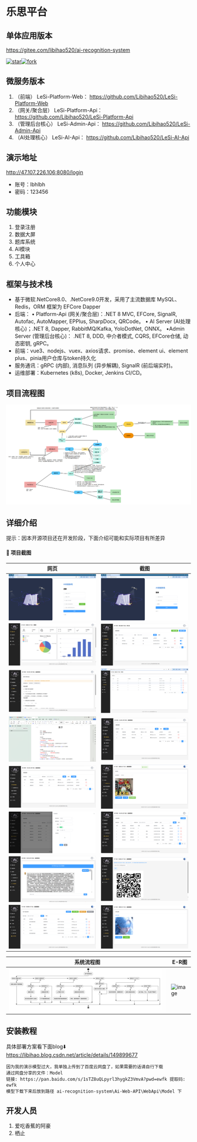 # 乐思平台
## 单体应用版本
https://gitee.com/libihao520/ai-recognition-system

[![star](https://gitee.com/libihao520/ai-recognition-system/badge/star.svg?theme=dark)](https://gitee.com/libihao520/ai-recognition-system/stargazers)[![fork](https://gitee.com/libihao520/ai-recognition-system/badge/fork.svg?theme=dark)](https://gitee.com/libihao520/ai-recognition-system/members)
## 微服务版本
1. （前端） LeSi-Platform-Web： https://github.com/Libihao520/LeSi-Platform-Web
2. （网关/聚合层） LeSi-Platform-Api： https://github.com/Libihao520/LeSi-Platform-Api
3. （管理后台核心） LeSi-Admin-Api： https://github.com/Libihao520/LeSi-Admin-Api
4. （AI处理核心） LeSi-AI-Api： https://github.com/Libihao520/LeSi-AI-Api

## 演示地址
http://47.107.226.106:8080/login
 - 账号：lbhlbh
 - 密码：123456
## 功能模块

1.  登录注册
2.  数据大屏
3.  题库系统
4.  AI模块
5.  工具箱
6.  个人中心

## 框架与技术栈
 - 基于微软.NetCore8.0、.NetCore9.0开发，采用了主流数据库 MySQL、Redis，ORM 框架为 EFCore Dapper
 - 后端：
    • Platform-Api (网关/聚合层)：.NET 8 MVC, EFCore, SignalR, Autofac, AutoMapper, EPPlus, SharpDocx, QRCode。
    • AI Server (AI处理核心)；.NET 8, Dapper, RabbitMQ/Kafka, YoloDotNet, ONNX。
    •Admin Server (管理后台核心)： .NET 8, DDD, 中介者模式, CQRS, EFCore仓储, 动态密钥, gRPC。
 - 前端：vue3、nodejs、vuex、axios请求、promise、element ui、element plus、pinia用户仓库与token持久化
 - 服务通讯：gRPC (内部), 消息队列 (异步解耦), SignalR (前后端实时)。
 - 运维部署：Kubernetes (k8s), Docker, Jenkins CI/CD。

## 项目流程图
![image](readmePhoto/乐思平台流程图_00.png)

## 详细介绍
提示：因本开源项目还在开发阶段，下面介绍可能和实际项目有所差异
#### 🐳 项目截图  

| 网页 | 截图 |
|---------------------|---------------------|
| ![image](readmePhoto/login1.png)  | ![image](readmePhoto/login2.png) |
| ![image](readmePhoto/sjdp.png)  | ![image](readmePhoto/Training%20system.png) |
| ![image](readmePhoto/math.png)  | ![image](readmePhoto/ltxt2.png) |
| ![image](readmePhoto/ltxt3.png)  |![image](readmePhoto/modularity%20management.png) |
| ![image](readmePhoto/modularity%20management.png)  | ![image](readmePhoto/ai1.png) |
| ![iamge](readmePhoto/ADD.png)  | ![image](readmePhoto/identify%20the%20result.png) |
| ![image](readmePhoto/AI666.png)  | ![image](readmePhoto/gjx1.png) |
| ![image](readmePhoto/grzx1.png)  | ![image](readmePhoto/grzx2.png) |

| 系统流程图 | E-R图 |
|---------------------|---------------------|
| ![image](readmePhoto/Flowchart.png)  | ![image](readmePhoto/E-R图.png) |

## 安装教程
具体部署方案看下面blog⬇️
https://libihao.blog.csdn.net/article/details/149899677
```
因为我的演示模型过大，我单独上传到了百度云网盘了，如果需要的话请自行下载
通过网盘分享的文件：Model
链接: https://pan.baidu.com/s/1sTZ8uQLpyrl3hygkZ3VmvA?pwd=ewfk 提取码: ewfk
模型下载下来后放到路径 ai-recognition-system\Ai-Web-API\WebApi\Model 下
```

## 开发人员

1.  爱吃香蕉的阿豪
2.  栖止


